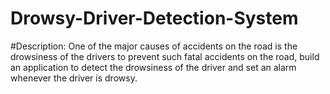 # Drowsy-Driver-Detection-System
#Description: 
One of the major causes of accidents on the road is the drowsiness
of the drivers to prevent such fatal accidents on the road, build an application to
detect the drowsiness of the driver and set an alarm whenever the driver is drowsy.
